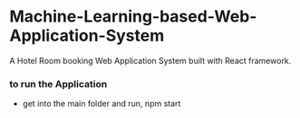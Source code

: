 # Machine-Learning-based-Web-Application-System

A Hotel Room booking Web Application System built with React framework.

### to run the Application
- get into the main folder and run, npm start
